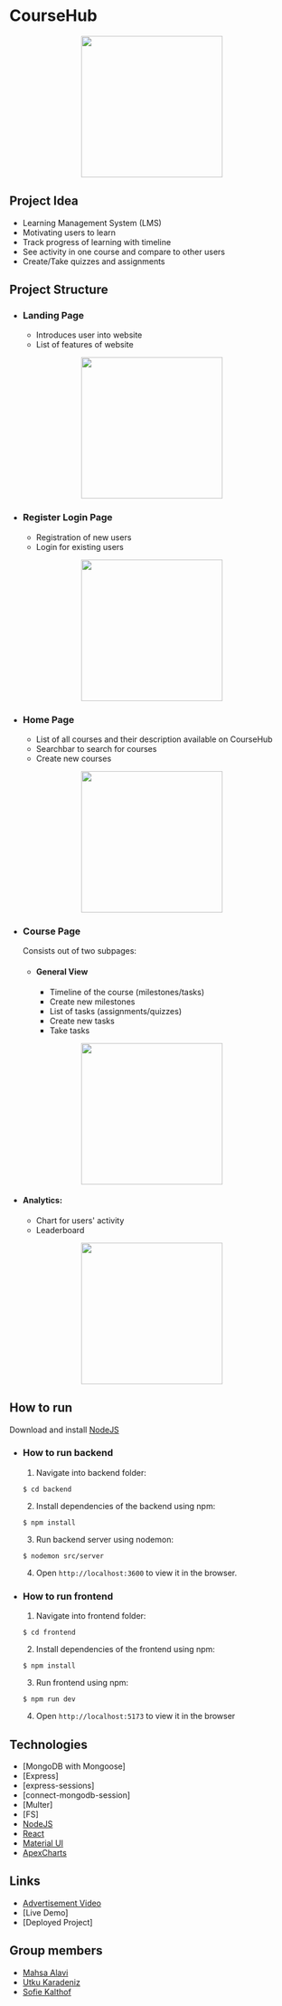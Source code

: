 # CourseHub
<p align="center">
  <img height="250px" src="https://github.com/sofiekalthof/CourseHub/assets/82824083/bbc9ee2f-2ef8-42ca-8254-fac1c39efdaa">
</p>


## Project Idea
- Learning Management System (LMS) 
- Motivating users to learn
- Track progress of learning with timeline
- See activity in one course and compare to other users
- Create/Take quizzes and assignments

## Project Structure

- ### Landing Page
  - Introduces user into website
  - List of features of website

<p align="center">
  <img height="250px" src="https://github.com/sofiekalthof/CourseHub/assets/82824083/5925232e-7873-4381-b521-ca7f8740046f">
</p>

- ### Register Login Page
  - Registration of new users
  - Login for existing users

<p align="center">
  <img height="250px" src="https://github.com/sofiekalthof/CourseHub/assets/82824083/a1438668-99ca-4d40-a7b2-b11d30cd396b">
</p>

- ### Home Page
  - List of all courses and their description available on CourseHub
  - Searchbar to search for courses
  - Create new courses

<p align="center">
  <img height="250px" src="https://github.com/sofiekalthof/CourseHub/assets/82824083/4f0a27de-98b7-4539-a894-3f2fe53b3468">
</p>


- ### Course Page
  Consists out of two subpages:
  
  - #### General View
    - Timeline of the course (milestones/tasks)
    - Create new milestones
    - List of tasks (assignments/quizzes)
    - Create new tasks
    - Take tasks
    
<p align="center">
  <img height="250px" src="https://github.com/sofiekalthof/CourseHub/assets/82824083/117d2f98-39a3-451d-b133-16914da4ca7f">
</p>


 - #### Analytics:
    - Chart for users' activity 
    - Leaderboard
      
<p align="center">
  <img height="250px" src="https://github.com/sofiekalthof/CourseHub/assets/82824083/29fc9f68-d27e-4dbe-b336-e55d51eaf7c2">
</p>  

## How to run
Download and install [NodeJS](https://nodejs.org/de/download/)
- ### How to run backend
  1. Navigate into backend folder: 
  ```
  $ cd backend
  ```
  2. Install dependencies of the backend using npm: 
  ```
  $ npm install
  ```
  3. Run backend server using nodemon:
  ```
  $ nodemon src/server
  ```
  4. Open `http://localhost:3600` to view it in the browser.

- ### How to run frontend
  1. Navigate into frontend folder: 
  ```
  $ cd frontend
  ```
  2. Install dependencies of the frontend using npm: 
  ```
  $ npm install
  ```
  3. Run frontend using npm:
  ```
  $ npm run dev
  ```
  4. Open `http://localhost:5173` to view it in the browser

## Technologies
- [MongoDB with Mongoose]
- [Express]
- [express-sessions]
- [connect-mongodb-session]
- [Multer]
- [FS]
- [NodeJS](https://nodejs.org/de/download/)
- [React](https://reactjs.org/docs/getting-started.html)
- [Material UI](https://material-ui.com/getting-started/installation/)
- [ApexCharts](https://apexcharts.com/docs/react-charts/)

## Links
- [Advertisement Video](https://youtu.be/4Y8YGkVlAvQ)
- [Live Demo]
- [Deployed Project]
 

## Group members
- [Mahsa Alavi](https://github.com/mhsalavi)
- [Utku Karadeniz](https://github.com/blocksea)
- [Sofie Kalthof](https://github.com/sofiekalthof)

